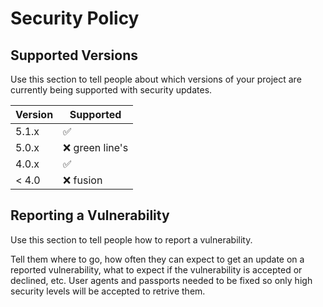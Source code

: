 # Security Policy

## Supported Versions

Use this section to tell people about which versions of your project are
currently being supported with security updates.

| Version | Supported          |
| ------- | ------------------ |
| 5.1.x   | :white_check_mark: |
| 5.0.x   | :x:  green line's              |
| 4.0.x   | :white_check_mark: |
| < 4.0   | :x:  fusion              |

## Reporting a Vulnerability

Use this section to tell people how to report a vulnerability.

Tell them where to go, how often they can expect to get an update on a
reported vulnerability, what to expect if the vulnerability is accepted or
declined, etc.
User agents and passports needed to be fixed so only high security levels will be accepted to retrive them.
